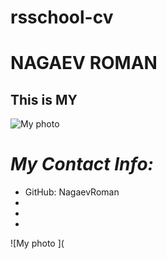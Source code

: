 # rsschool-cv
# **NAGAEV ROMAN**

## This is MY
![My photo](https://sun9-30.userapi.com/impg/q9uPCgc46KQ6SvvPOjKXCYpUbz9Ma_VlNxGlHw/2clTjNWuJOo.jpg?size=2560x1920&quality=95&sign=040013142a080bb2ed058bd1cd5b3051&type=album)

# _My Contact Info:_

* GitHub: NagaevRoman
*
*
*

![My photo ](